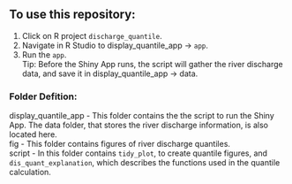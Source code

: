 ## To use this repository:  
1. Click on R project `discharge_quantile`.  
2. Navigate in R Studio to display_quantile_app -> `app`.   
3. Run the `app`.   
Tip: Before the Shiny App runs, the script will gather the river discharge data, and save it in display_quantile_app -> data.  
  
  ### Folder Defition:  
  display_quantile_app - This folder contains the the script to run the Shiny App. The data folder, that stores the river discharge information, is also located here.  
  fig - This folder contains figures of river discharge quantiles.  
  script - In this folder contains  `tidy_plot`, to create quantile figures, and `dis_quant_explanation`, which describes the functions used in the quantile calculation. 
